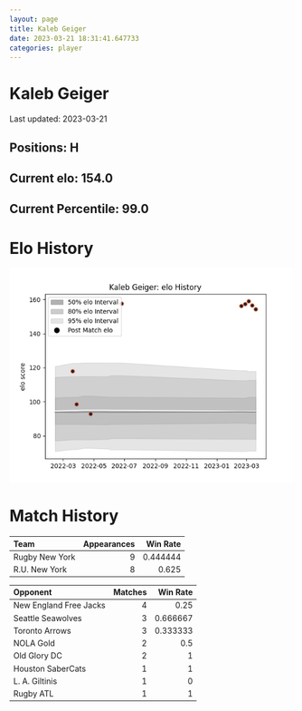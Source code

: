 ```yaml
---  
layout: page  
title: Kaleb Geiger  
date: 2023-03-21 18:31:41.647733  
categories: player  
---
```

# Kaleb Geiger


Last updated: 2023-03-21
## Positions: H

## Current elo: 154.0

## Current Percentile: 99.0

# Elo History


![elo history](history_KalebGeiger.png)
# Match History


| Team           |   Appearances |   Win Rate |
|:---------------|--------------:|-----------:|
| Rugby New York |             9 |   0.444444 |
| R.U. New York  |             8 |   0.625    |

| Opponent               |   Matches |   Win Rate |
|:-----------------------|----------:|-----------:|
| New England Free Jacks |         4 |   0.25     |
| Seattle Seawolves      |         3 |   0.666667 |
| Toronto Arrows         |         3 |   0.333333 |
| NOLA Gold              |         2 |   0.5      |
| Old Glory DC           |         2 |   1        |
| Houston SaberCats      |         1 |   1        |
| L. A. Giltinis         |         1 |   0        |
| Rugby ATL              |         1 |   1        |